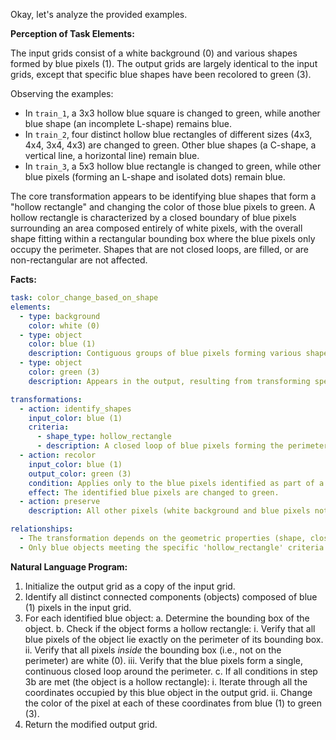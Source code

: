 Okay, let's analyze the provided examples.

**Perception of Task Elements:**

The input grids consist of a white background (0) and various shapes formed by blue pixels (1). The output grids are largely identical to the input grids, except that specific blue shapes have been recolored to green (3).

Observing the examples:
- In `train_1`, a 3x3 hollow blue square is changed to green, while another blue shape (an incomplete L-shape) remains blue.
- In `train_2`, four distinct hollow blue rectangles of different sizes (4x3, 4x4, 3x4, 4x3) are changed to green. Other blue shapes (a C-shape, a vertical line, a horizontal line) remain blue.
- In `train_3`, a 5x3 hollow blue rectangle is changed to green, while other blue pixels (forming an L-shape and isolated dots) remain blue.

The core transformation appears to be identifying blue shapes that form a "hollow rectangle" and changing the color of those blue pixels to green. A hollow rectangle is characterized by a closed boundary of blue pixels surrounding an area composed entirely of white pixels, with the overall shape fitting within a rectangular bounding box where the blue pixels only occupy the perimeter. Shapes that are not closed loops, are filled, or are non-rectangular are not affected.

**Facts:**


```yaml
task: color_change_based_on_shape
elements:
  - type: background
    color: white (0)
  - type: object
    color: blue (1)
    description: Contiguous groups of blue pixels forming various shapes.
  - type: object
    color: green (3)
    description: Appears in the output, resulting from transforming specific blue shapes.

transformations:
  - action: identify_shapes
    input_color: blue (1)
    criteria:
      - shape_type: hollow_rectangle
      - description: A closed loop of blue pixels forming the perimeter of a rectangle, enclosing only white (0) pixels inside. The blue pixels must all lie on the boundary.
  - action: recolor
    input_color: blue (1)
    output_color: green (3)
    condition: Applies only to the blue pixels identified as part of a 'hollow_rectangle'.
    effect: The identified blue pixels are changed to green.
  - action: preserve
    description: All other pixels (white background and blue pixels not forming hollow rectangles) remain unchanged.

relationships:
  - The transformation depends on the geometric properties (shape, closure, interior content) of the blue objects.
  - Only blue objects meeting the specific 'hollow_rectangle' criteria are affected.
```


**Natural Language Program:**

1.  Initialize the output grid as a copy of the input grid.
2.  Identify all distinct connected components (objects) composed of blue (1) pixels in the input grid.
3.  For each identified blue object:
    a.  Determine the bounding box of the object.
    b.  Check if the object forms a hollow rectangle:
        i.  Verify that all blue pixels of the object lie exactly on the perimeter of its bounding box.
        ii. Verify that all pixels *inside* the bounding box (i.e., not on the perimeter) are white (0).
        iii. Verify that the blue pixels form a single, continuous closed loop around the perimeter.
    c.  If all conditions in step 3b are met (the object is a hollow rectangle):
        i.  Iterate through all the coordinates occupied by this blue object in the output grid.
        ii. Change the color of the pixel at each of these coordinates from blue (1) to green (3).
4.  Return the modified output grid.